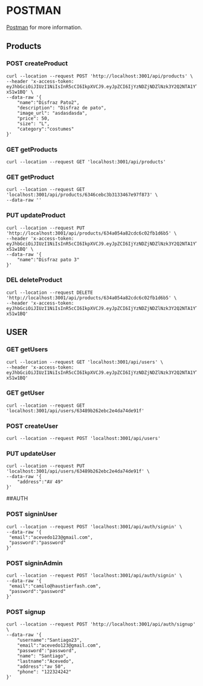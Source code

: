 # POSTMAN 
[Postman](https://documenter.getpostman.com/view/23761203/2s84LNTsHF) for more information.

## Products
### POST createProduct

```
curl --location --request POST 'http://localhost:3001/api/products' \
--header 'x-access-token: eyJhbGciOiJIUzI1NiIsInR5cCI6IkpXVCJ9.eyJpZCI6IjYzNDZjNDZlNzk3Y2Q2NTA1YTNjMTYwZCIsImlhdCI6MTY2NTc5NTM4MSwiZXhwIjoxNjY1ODgxNzgxfQ.dVQBoh0SRLDYng_TUeoEMtPO6KiPkbOr5yE-xS1w1BQ' \
--data-raw '{
    "name":"Disfraz Pato2",
    "description": "Disfraz de pato",
    "image_url": "asdasdasda",
    "price": 50,
    "size": "L",
    "category":"costumes"
}'
```
### GET getProducts
```
curl --location --request GET 'localhost:3001/api/products'

```
### GET getProduct
```
curl --location --request GET 'localhost:3001/api/products/6346cebc3b3133467e97f873' \
--data-raw ''
```

### PUT updateProduct
```
curl --location --request PUT 'http://localhost:3001/api/products/634a054a82cdc6c02fb1d6b5' \
--header 'x-access-token: eyJhbGciOiJIUzI1NiIsInR5cCI6IkpXVCJ9.eyJpZCI6IjYzNDZjNDZlNzk3Y2Q2NTA1YTNjMTYwZCIsImlhdCI6MTY2NTc5NTM4MSwiZXhwIjoxNjY1ODgxNzgxfQ.dVQBoh0SRLDYng_TUeoEMtPO6KiPkbOr5yE-xS1w1BQ' \
--data-raw '{
    "name":"Disfraz pato 3"
}'
```

### DEL deleteProduct
```
curl --location --request DELETE 'http://localhost:3001/api/products/634a054a82cdc6c02fb1d6b5' \
--header 'x-access-token: eyJhbGciOiJIUzI1NiIsInR5cCI6IkpXVCJ9.eyJpZCI6IjYzNDZjNDZlNzk3Y2Q2NTA1YTNjMTYwZCIsImlhdCI6MTY2NTc5NTM4MSwiZXhwIjoxNjY1ODgxNzgxfQ.dVQBoh0SRLDYng_TUeoEMtPO6KiPkbOr5yE-xS1w1BQ'
```

## USER
### GET getUsers
```
curl --location --request GET 'localhost:3001/api/users' \
--header 'x-access-token: eyJhbGciOiJIUzI1NiIsInR5cCI6IkpXVCJ9.eyJpZCI6IjYzNDZjNDZlNzk3Y2Q2NTA1YTNjMTYwZCIsImlhdCI6MTY2NTc5NTM4MSwiZXhwIjoxNjY1ODgxNzgxfQ.dVQBoh0SRLDYng_TUeoEMtPO6KiPkbOr5yE-xS1w1BQ'
```

### GET getUser
```
curl --location --request GET 'localhost:3001/api/users/63489b262ebc2e4da74de91f'
```

### POST createUser
```
curl --location --request POST 'localhost:3001/api/users'
```

### PUT updateUser
```
curl --location --request PUT 'localhost:3001/api/users/63489b262ebc2e4da74de91f' \
--data-raw '{
    "address":"AV 49"
}'
```
##AUTH
### POST signinUser
```
curl --location --request POST 'localhost:3001/api/auth/signin' \
--data-raw '{
 "email":"acevedo123@gmail.com",
 "password":"password"
}'
```
### POST signinAdmin
```
curl --location --request POST 'localhost:3001/api/auth/signin' \
--data-raw '{
 "email":"camilo@haustierfash.com",
 "password":"password"
}'
```

### POST signup
```
curl --location --request POST 'http://localhost:3001/api/auth/signup' \
--data-raw '{
    "username":"Santiago23",
    "email":"acevedo123@gmail.com",
    "password":"password",
    "name": "Santiago",
    "lastname":"Acevedo",
    "address":"av 50",
    "phone": "122324242"
}'
```
